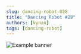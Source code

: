 ```yaml
---
slug: dancing-robot-028
title: "Dancing Robot #28"
authors: [kynan]
tags: [dancing-robot]
---
```


![Example banner](/img/stories/dancing-robot_new/028.png)

